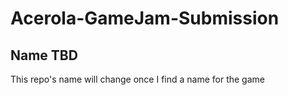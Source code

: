 # Acerola-GameJam-Submission

## Name TBD

This repo's name will change once I find a name for the game
